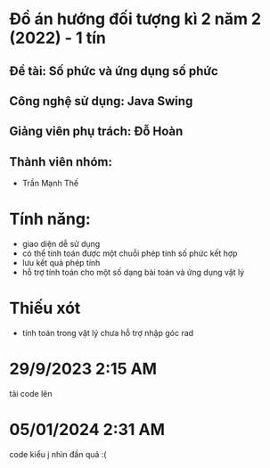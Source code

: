 # Đồ án hướng đối tượng kì 2 năm 2 (2022) - 1 tín
## Đề tài: Số phức và ứng dụng số phức
## Công nghệ sử dụng: Java Swing
## Giảng viên phụ trách: Đỗ Hoàn
## Thành viên nhóm: 
 - Trần Mạnh Thế
# Tính năng:
- giao diện dễ sử dụng
- có thể tính toán được một chuỗi phép tính số phức kết hợp
- lưu kết quả phép tính
- hỗ trợ tính toán cho một số dạng bài toán và ứng dụng vật lý
# Thiếu xót 
- tính toán trong vật lý chưa hỗ trợ nhập góc rad

# 29/9/2023 2:15 AM 
tải code lên
# 05/01/2024 2:31 AM 
code kiểu j nhìn đần quá :(
  
